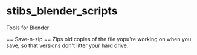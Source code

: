 # stibs_blender_scripts
 Tools for Blender

 == Save-n-zip ==
Zips old copies of the file yopu're working on when you save, so that versions don't litter your hard drive.
